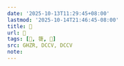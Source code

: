 ```yaml
---
date: '2025-10-13T11:29:45+08:00'
lastmod: '2025-10-14T21:46:45-08:00'
title: 󰢼
url: 󰢼
tags: [𣃍, 簁, 𣃍]
src: GHZR, DCCV, DCCV
note:
---
```

